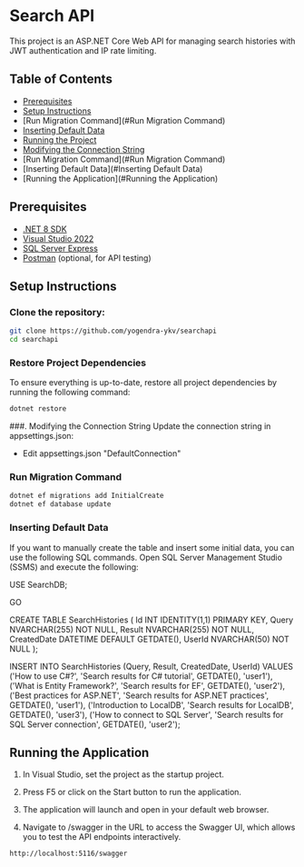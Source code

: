 # Search API

This project is an ASP.NET Core Web API for managing search histories with JWT authentication and IP rate limiting.

## Table of Contents

- [Prerequisites](#prerequisites)
- [Setup Instructions](#setup-instructions)
- [Run Migration Command](#Run Migration Command)
- [Inserting Default Data](#inserting-default-data)
- [Running the Project](#running-the-project)
- [Modifying the Connection String](#modifying-the-connection-string)
- [Run Migration Command](#Run Migration Command)
- [Inserting Default Data](#Inserting Default Data)
- [Running the Application](#Running the Application)

## Prerequisites

- [.NET 8 SDK](https://dotnet.microsoft.com/download/dotnet/8.0)
- [Visual Studio 2022](https://visualstudio.microsoft.com/vs/)
- [SQL Server Express](https://www.microsoft.com/en-us/sql-server/sql-server-downloads)
- [Postman](https://www.postman.com/downloads/) (optional, for API testing)

## Setup Instructions

### Clone the repository:
```bash
git clone https://github.com/yogendra-ykv/searchapi
cd searchapi
```
### Restore Project Dependencies

To ensure everything is up-to-date, restore all project dependencies by running the following command:

```bash
dotnet restore
```

###. Modifying the Connection String
Update the connection string in appsettings.json:

- Edit appsettings.json "DefaultConnection"

### Run Migration Command
```bash
dotnet ef migrations add InitialCreate
dotnet ef database update
```


### Inserting Default Data
If you want to manually create the table and insert some initial data, you can use the following SQL commands. Open SQL Server Management Studio (SSMS) and execute the following:

USE SearchDB; 

GO 

CREATE TABLE SearchHistories (
    Id INT IDENTITY(1,1) PRIMARY KEY,
    Query NVARCHAR(255) NOT NULL,
    Result NVARCHAR(255) NOT NULL,
    CreatedDate DATETIME DEFAULT GETDATE(),
    UserId NVARCHAR(50) NOT NULL
); 

INSERT INTO SearchHistories (Query, Result, CreatedDate, UserId)
VALUES 
    ('How to use C#?', 'Search results for C# tutorial', GETDATE(), 'user1'),
    ('What is Entity Framework?', 'Search results for EF', GETDATE(), 'user2'),
    ('Best practices for ASP.NET', 'Search results for ASP.NET practices', GETDATE(), 'user1'),
    ('Introduction to LocalDB', 'Search results for LocalDB', GETDATE(), 'user3'),
    ('How to connect to SQL Server', 'Search results for SQL Server connection', GETDATE(), 'user2');
	
	
## Running the Application
1. In Visual Studio, set the project as the startup project.

2. Press F5 or click on the Start button to run the application.

3. The application will launch and open in your default web browser.

4. Navigate to /swagger in the URL to access the Swagger UI, which allows you to test the API endpoints interactively.

```
http://localhost:5116/swagger
```